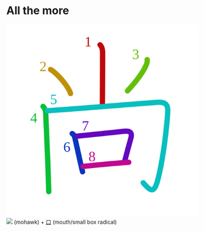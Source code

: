 # All the more
![尚](../kanji-colorize/5c1a.svg)
![](http://www.kanjidamage.com/assets/radsmall/mohawk-3385e34933dea1ad7a431b648858e684dd9d30161c1f216fa3da1de3e11e8dbd.jpg) (mohawk) + [口](口.md) (mouth/small box radical) 